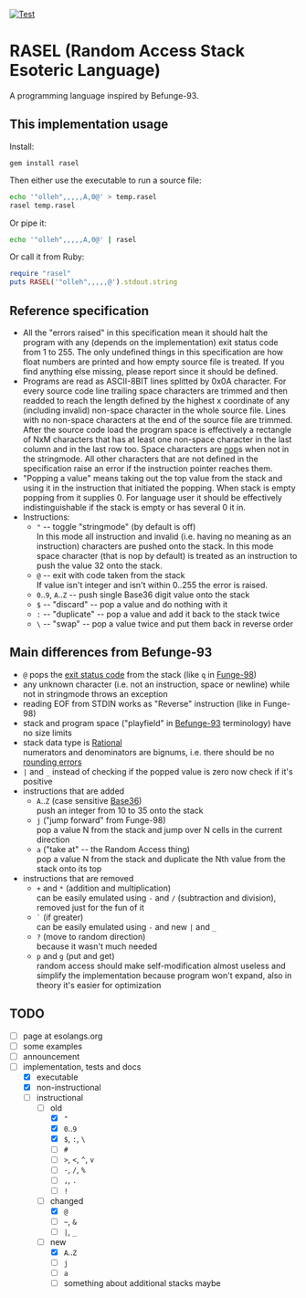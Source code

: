 [![Test](https://github.com/Nakilon/rasel/workflows/.github/workflows/test.yaml/badge.svg)](https://github.com/Nakilon/rasel/actions)

# RASEL (Random Access Stack Esoteric Language)

A programming language inspired by Befunge-93.

## This implementation usage

Install:
```
gem install rasel
```
Then either use the executable to run a source file:
```bash
echo '"olleh",,,,,A,0@' > temp.rasel
rasel temp.rasel
```
Or pipe it:
```bash
echo '"olleh",,,,,A,0@' | rasel
```
Or call it from Ruby:
```ruby
require "rasel"
puts RASEL('"olleh",,,,,@').stdout.string
```

## Reference specification

* All the "errors raised" in this specification mean it should halt the program with any (depends on the implementation) exit status code from 1 to 255. The only undefined things in this specification are how float numbers are printed and how empty source file is treated. If you find anything else missing, please report since it should be defined.
* Programs are read as ASCII-8BIT lines splitted by 0x0A character. For every source code line trailing space characters are trimmed and then readded to reach the length defined by the highest x coordinate of any (including invalid) non-space character in the whole source file. Lines with no non-space characters at the end of the source file are trimmed. After the source code load the program space is effectively a rectangle of NxM characters that has at least one non-space character in the last column and in the last row too. Space characters are [nop](https://en.wikipedia.org/wiki/NOP_(code))s when not in the stringmode. All other characters that are not defined in the specification raise an error if the instruction pointer reaches them.
* "Popping a value" means taking out the top value from the stack and using it in the instruction that initiated the popping. When stack is empty popping from it supplies 0. For language user it should be effectively indistinguishable if the stack is empty or has several 0 it in.
* Instructions:
  * `"` -- toggle "stringmode" (by default is off)  
    In this mode all instruction and invalid (i.e. having no meaning as an instruction) characters are pushed onto the stack.
    In this mode space character (that is nop by default) is treated as an instruction to push the value 32 onto the stack.
  * `@` -- exit with code taken from the stack  
    If value isn't integer and isn't within 0..255 the error is raised.
  * `0`..`9`, `A`..`Z` -- push single Base36 digit value onto the stack
  * `$` -- "discard" -- pop a value and do nothing with it
  * `:` -- "duplicate" -- pop a value and add it back to the stack twice
  * `\` -- "swap" -- pop a value twice and put them back in reverse order

## Main differences from Befunge-93

* `@` pops the [exit status code](https://en.wikipedia.org/wiki/Exit_status) from the stack (like `q` in [Funge-98](https://github.com/catseye/Funge-98))
* any unknown character (i.e. not an instruction, space or newline) while not in stringmode throws an exception
* reading EOF from STDIN works as "Reverse" instruction (like in Funge-98)
* stack and program space ("playfield" in [Befunge-93](https://github.com/catseye/Befunge-93) terminology) have no size limits
* stack data type is [Rational](https://en.wikipedia.org/wiki/Rational_data_type)  
  numerators and denominators are bignums, i.e. there should be no [rounding errors](https://en.wikipedia.org/wiki/Round-off_error)
* `|` and `_` instead of checking if the popped value is zero now check if it's positive
* instructions that are added
  * `A`..`Z` (case sensitive [Base36](https://en.wikipedia.org/wiki/Base36))  
    push an integer from 10 to 35 onto the stack
  * `j` ("jump forward" from Funge-98)  
    pop a value N from the stack and jump over N cells in the current direction
  * `a` ("take at" -- the Random Access thing)  
    pop a value N from the stack and duplicate the Nth value from the stack onto its top
* instructions that are removed
  * `+` and `*` (addition and multiplication)  
    can be easily emulated using `-` and `/` (subtraction and division), removed just for the fun of it
  * `` ` `` (if greater)  
    can be easily emulated using `-` and new `|` and `_`
  * `?` (move to random direction)  
    because it wasn't much needed
  * `p` and `g` (put and get)  
    random access should make self-modification almost useless and simplify the implementation because program won't expand, also in theory it's easier for optimization

## TODO

- [ ] page at esolangs.org
- [ ] some examples
- [ ] announcement
- [ ] implementation, tests and docs
  - [x] executable
  - [x] non-instructional
  - [ ] instructional
    - [ ] old
      - [x] `"`
      - [x] `0`..`9`
      - [x] `$`, `:`, `\`
      - [ ] `#`
      - [ ] `>`, `<`, `^`, `v`
      - [ ] `-`, `/`, `%`
      - [ ] `,`, `.`
      - [ ] `!`
    - [ ] changed
      - [x] `@`
      - [ ] `~`, `&`
      - [ ] `|`, `_`
    - [ ] new
      - [x] `A`..`Z`
      - [ ] `j`
      - [ ] `a`
      - [ ] something about additional stacks maybe
